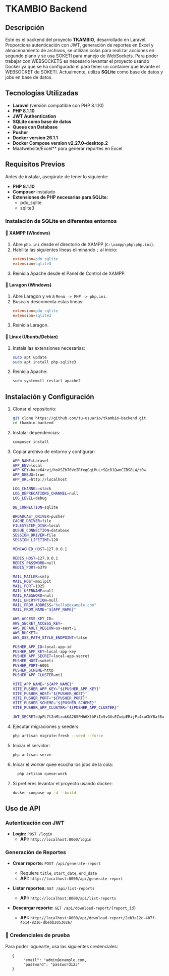 # TKAMBIO Backend

## Descripción

Este es el backend del proyecto **TKAMBIO**, desarrollado en Laravel. Proporciona autenticación con JWT, generación de reportes en Excel y almacenamiento de archivos, se utilizan colas para realizar acciones en segundo plano y se usa SOKETI para manejo de WebSockets. Para poder trabajar con WEBSOCKETS es necesario levantar el proyecto usando Docker ya que se ha configurado el para tener un container que levante el WEBSOCKET de SOKETI. Actualmente, utiliza **SQLite** como base de datos y jobs en base de datos.
## Tecnologías Utilizadas

-   **Laravel** (versión compatible con PHP 8.1.10)
-   **PHP 8.1.10**
-   **JWT Authentication**
-   **SQLite como base de datos**
-   **Queue con Database**
-   **Pusher**
-   **Docker version 26.1.1**
-   **Docker Compose version v2.27.0-desktop.2**
-   Maatwebsite/Excel** para generar reportes en Excel
  

## Requisitos Previos

Antes de instalar, asegúrate de tener lo siguiente:

-   **PHP 8.1.10**
-   **Composer** instalado
-   **Extensiones de PHP necesarias para SQLite:**
    -   pdo_sqlite
    -   sqlite3

### Instalación de SQLite en diferentes entornos

#### 🔹 **XAMPP (Windows)**

1. Abre `php.ini` desde el directorio de XAMPP (`C:\xampp\php\php.ini`).
2. Habilita las siguientes líneas eliminando `;` al inicio:
    ```ini
    extension=pdo_sqlite
    extension=sqlite3
    ```
3. Reinicia Apache desde el Panel de Control de XAMPP.

#### 🔹 **Laragon (Windows)**

1. Abre Laragon y ve a `Menú -> PHP -> php.ini`.
2. Busca y descomenta estas líneas:
    ```ini
    extension=pdo_sqlite
    extension=sqlite3
    ```
3. Reinicia Laragon.

#### 🔹 **Linux (Ubuntu/Debian)**

1. Instala las extensiones necesarias:
    ```sh
    sudo apt update
    sudo apt install php-sqlite3
    ```
2. Reinicia Apache:
    ```sh
    sudo systemctl restart apache2
    ```

## Instalación y Configuración

1. Clonar el repositorio:

    ```sh
    git clone https://github.com/tu-usuario/tkambio-backend.git
    cd tkambio-backend
    ```

2. Instalar dependencias:

    ```sh
    composer install
    ```

3. Copiar archivo de entorno y configurar:

    ```sh
    APP_NAME=Laravel
    APP_ENV=local
    APP_KEY=base64:vj/hoXSZh70VeIRfegGqLMuL+SQcD1QwnCZBS8L4/t0=
    APP_DEBUG=true
    APP_URL=http://localhost
    
    LOG_CHANNEL=stack
    LOG_DEPRECATIONS_CHANNEL=null
    LOG_LEVEL=debug
    
    DB_CONNECTION=sqlite
    
    BROADCAST_DRIVER=pusher
    CACHE_DRIVER=file
    FILESYSTEM_DISK=local
    QUEUE_CONNECTION=database
    SESSION_DRIVER=file
    SESSION_LIFETIME=120
    
    MEMCACHED_HOST=127.0.0.1
    
    REDIS_HOST=127.0.0.1
    REDIS_PASSWORD=null
    REDIS_PORT=6379
    
    MAIL_MAILER=smtp
    MAIL_HOST=mailpit
    MAIL_PORT=1025
    MAIL_USERNAME=null
    MAIL_PASSWORD=null
    MAIL_ENCRYPTION=null
    MAIL_FROM_ADDRESS="hello@example.com"
    MAIL_FROM_NAME="${APP_NAME}"
    
    AWS_ACCESS_KEY_ID=
    AWS_SECRET_ACCESS_KEY=
    AWS_DEFAULT_REGION=us-east-1
    AWS_BUCKET=
    AWS_USE_PATH_STYLE_ENDPOINT=false
    
    PUSHER_APP_ID=local-app-id
    PUSHER_APP_KEY=local-app-key
    PUSHER_APP_SECRET=local-app-secret
    PUSHER_HOST=soketi
    PUSHER_PORT=6001
    PUSHER_SCHEME=http
    PUSHER_APP_CLUSTER=mt1
    
    VITE_APP_NAME="${APP_NAME}"
    VITE_PUSHER_APP_KEY="${PUSHER_APP_KEY}"
    VITE_PUSHER_HOST="${PUSHER_HOST}"
    VITE_PUSHER_PORT="${PUSHER_PORT}"
    VITE_PUSHER_SCHEME="${PUSHER_SCHEME}"
    VITE_PUSHER_APP_CLUSTER="${PUSHER_APP_CLUSTER}"
    
    JWT_SECRET=UpFL7l2nMtzukKA28SFMh6X1hPiIv5vGUsEZudpERijPi4xuCNYBafBubY8sxB68

    ```

4. Ejecutar migraciones y seeders:
    ```sh
    php artisan migrate:fresh --seed --force
    ```
5. Iniciar el servidor:
    ```sh
    php artisan serve
    ```
6. Inicar el worker quee ecucha los jobs de la cola:
    ```sh
      php artisan queue:work
    ```
7. Si prefieres levantar el proyecto usando docker:
    ```sh
    docker-compose up -d --build
    ```

## Uso de API

### Autenticación con JWT

-   **Login:** `POST /login`
    -   **API:** `http://localhost:8000/login` 

### Generación de Reportes

-   **Crear reporte:** `POST /api/generate-report`
    -   Requiere `title`, `start_date`, `end_date`
    -   **API:** `http://localhost:8000/api/generate-report` 

-   **Listar reportes:** `GET /api/list-reports`
    -   **API:** `http://localhost:8000/api/list-reports` 
-   **Descargar reporte:** `GET /api/download-report/{report_id}`
    -   **API:** `http://localhost:8000/api/download-report/2eb3a12c-407f-4514-8216-dbebb2053026/` 


### 🔑 Credenciales de prueba

Para poder loguearte, usa las siguientes credenciales:

```
   {
        "email": "admin@example.com,
        "password": "password123"
   }
```


